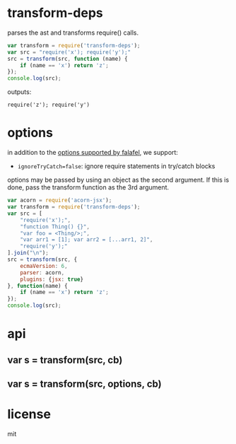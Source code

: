 # transform-deps

parses the ast and transforms require() calls.

```js
var transform = require('transform-deps');
var src = "require('x'); require('y');"
src = transform(src, function (name) {
	if (name == 'x') return 'z';
});
console.log(src);
```

outputs:

```
require('z'); require('y')
```

# options

in addition to the [options supported by falafel](https://github.com/substack/node-falafel#custom-parser), we support:

- `ignoreTryCatch=false`: ignore require statements in try/catch blocks

options may be passed by using an object as the second argument.  If this is done, pass the transform function as the
3rd argument.

```js
var acorn = require('acorn-jsx');
var transform = require('transform-deps');
var src = [
    "require('x');",
    "function Thing() {}",
    "var foo = <Thing/>;",
    "var arr1 = [1]; var arr2 = [...arr1, 2]",
    "require('y');"
].join("\n");
src = transform(src, {
    ecmaVersion: 6,
    parser: acorn,
    plugins: {jsx: true}
}, function(name) {
    if (name == 'x') return 'z';
});
console.log(src);
```

# api

## var s = transform(src, cb)

## var s = transform(src, options, cb)

# license

mit
